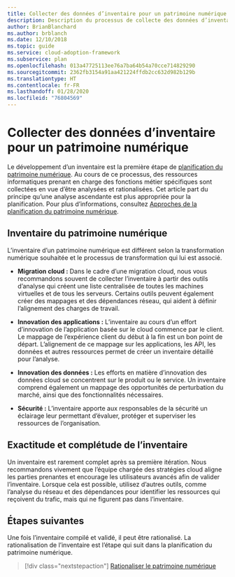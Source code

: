 ```yaml
---
title: Collecter des données d’inventaire pour un patrimoine numérique
description: Description du processus de collecte des données d’inventaire pour un patrimoine numérique
author: BrianBlanchard
ms.author: brblanch
ms.date: 12/10/2018
ms.topic: guide
ms.service: cloud-adoption-framework
ms.subservice: plan
ms.openlocfilehash: 013a47725113ee76a7ba64b54a70cce714829290
ms.sourcegitcommit: 2362fb3154a91aa421224ffdb2cc632d982b129b
ms.translationtype: HT
ms.contentlocale: fr-FR
ms.lasthandoff: 01/28/2020
ms.locfileid: "76804569"
---
```

# <a name="gather-inventory-data-for-a-digital-estate"></a>Collecter des données d’inventaire pour un patrimoine numérique

Le développement d’un inventaire est la première étape de [planification du patrimoine numérique](./index.md). Au cours de ce processus, des ressources informatiques prenant en charge des fonctions métier spécifiques sont collectées en vue d’être analysées et rationalisées. Cet article part du principe qu’une analyse ascendante est plus appropriée pour la planification. Pour plus d’informations, consultez [Approches de la planification du patrimoine numérique](./approach.md).

## <a name="take-inventory-of-a-digital-estate"></a>Inventaire du patrimoine numérique

L’inventaire d’un patrimoine numérique est différent selon la transformation numérique souhaitée et le processus de transformation qui lui est associé.

- **Migration cloud :**  Dans le cadre d’une migration cloud, nous vous recommandons souvent de collecter l’inventaire à partir des outils d’analyse qui créent une liste centralisée de toutes les machines virtuelles et de tous les serveurs. Certains outils peuvent également créer des mappages et des dépendances réseau, qui aident à définir l’alignement des charges de travail.

- **Innovation des applications :** L’inventaire au cours d’un effort d’innovation de l’application basée sur le cloud commence par le client. Le mappage de l’expérience client du début à la fin est un bon point de départ. L’alignement de ce mappage sur les applications, les API, les données et autres ressources permet de créer un inventaire détaillé pour l’analyse.

- **Innovation des données :** Les efforts en matière d’innovation des données cloud se concentrent sur le produit ou le service. Un inventaire comprend également un mappage des opportunités de perturbation du marché, ainsi que des fonctionnalités nécessaires.

- **Sécurité :** L’inventaire apporte aux responsables de la sécurité un éclairage leur permettant d’évaluer, protéger et superviser les ressources de l’organisation.

## <a name="accuracy-and-completeness-of-an-inventory"></a>Exactitude et complétude de l’inventaire

Un inventaire est rarement complet après sa première itération. Nous recommandons vivement que l’équipe chargée des stratégies cloud aligne les parties prenantes et encourage les utilisateurs avancés afin de valider l’inventaire. Lorsque cela est possible, utilisez d’autres outils, comme l’analyse du réseau et des dépendances pour identifier les ressources qui reçoivent du trafic, mais qui ne figurent pas dans l’inventaire.

## <a name="next-steps"></a>Étapes suivantes

Une fois l’inventaire compilé et validé, il peut être rationalisé. La rationalisation de l’inventaire est l’étape qui suit dans la planification du patrimoine numérique.

> [!div class="nextstepaction"]
> [Rationaliser le patrimoine numérique](./rationalize.md)
